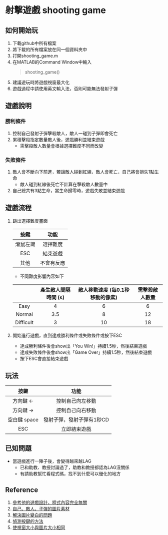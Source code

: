 # 射擊遊戲 shooting game

## 如何開始玩

1. 下載github中所有檔案
2. 將下載的所有檔案放在同一個資料夾中
3. 打開shooting_game.m
4. 在MATLAB的Command Window中輸入
    > shooting_game()
5. 建議遊玩時將遊戲視窗最大化
6. 遊戲過程中請使用英文輸入法，否則可能無法發射子彈

## 遊戲說明

### 勝利條件
1. 控制自己發射子彈擊殺敵人，敵人一碰到子彈即會死亡
2. 累積擊殺指定數量敵人後，遊戲勝利並結束遊戲
    * 需擊殺敵人數量會根據選擇難度不同而改變

### 失敗條件

1. 敵人會不斷向下前進，若讓敵人碰到紅線，敵人會死亡，自己將會損失1點生命
    * 敵人碰到紅線後死亡不計算在擊殺敵人數量中
2. 自己總共有3點生命，當生命歸零時，遊戲失敗並結束遊戲

## 遊戲流程
1. 跳出選擇難度畫面
    

    |   按鍵   |    功能    |
    |:--------:|:----------:|
    | 滑鼠左鍵 |  選擇難度  |
    |   ESC    |  結束遊戲  |
    |   其他   | 不會有反應 |

    * 不同難度影響內容如下
    
    
    |           | 產生敵人間隔時間 (s) | 敵人移動速度 (每0.1秒移動的像素) | 需擊殺敵人數量 |
    |:---------:|:----------------------:|:----------------------------------:|:--------------:|
    |   Easy    |           4            |                 6                  |       6        |
    |  Normal   |          3.5           |                 8                  |       12       |
    | Difficult |           3            |                 10                 |       18       |
    
2. 開始進行遊戲，直到達成勝利條件或失敗條件或按下ESC
    * 達成勝利條件後會show出「You Win!」持續1.5秒，然後結束遊戲
    * 達成失敗條件後會show出「Game Over」持續1.5秒，然後結束遊戲
    * 按下ESC會直接結束遊戲


## 玩法


|     按鍵     |           功能            |
|:------------:|:-------------------------:|
|   方向鍵 ←   |      控制自己向左移動       |
|   方向鍵 →   |      控制自己向右移動       |
| 空白鍵 space | 發射子彈，發射子彈有1秒CD |
|     ESC      |       立即結束遊戲        |


## 已知問題
* 當遊戲進行一陣子後，會變得越來越LAG
    * 已和助教、教授討論過了，助教和教授都認為LAG沒關係
    * 有請助教幫忙看程式碼，找不到什麼可以優化的地方

## Reference
1. [參考他的遊戲設計，程式內容完全無關](https://blog.csdn.net/slandarer/article/details/88025006?utm_medium=distribute.pc_relevant.none-task-blog-BlogCommendFromBaidu-1.control&depth_1-utm_source=distribute.pc_relevant.none-task-blog-BlogCommendFromBaidu-1.control)
2. [自己、敵人、子彈的圖片素材](https://www.sogastudio.com/)
3. [解決圖片變白的問題](https://blog.csdn.net/hongshan50/article/details/6444914)
4. [偵測按鍵的方法](https://yuchungchuang.wordpress.com/2017/08/07/matlab-%E5%A4%9A%E9%87%8D%E6%8C%89%E9%8D%B5%E4%BA%8B%E4%BB%B6%E7%9A%84%E8%99%95%E7%90%86keypressfcn/)
5. [使視窗大小與圖片大小相同](http://mirlab.org/jang/books/matlabprogramming4beginner/19-2_imageDisplayAndPrint.asp?title=19-2%20%BCv%B9%B3%AA%BA%C5%E3%A5%DC%BBP%A6C%A6L)


